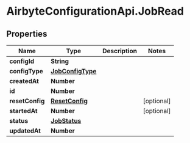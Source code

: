 # AirbyteConfigurationApi.JobRead

## Properties

Name | Type | Description | Notes
------------ | ------------- | ------------- | -------------
**configId** | **String** |  | 
**configType** | [**JobConfigType**](JobConfigType.md) |  | 
**createdAt** | **Number** |  | 
**id** | **Number** |  | 
**resetConfig** | [**ResetConfig**](ResetConfig.md) |  | [optional] 
**startedAt** | **Number** |  | [optional] 
**status** | [**JobStatus**](JobStatus.md) |  | 
**updatedAt** | **Number** |  | 


